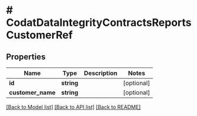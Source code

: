 # # CodatDataIntegrityContractsReportsCustomerRef

## Properties

Name | Type | Description | Notes
------------ | ------------- | ------------- | -------------
**id** | **string** |  | [optional]
**customer_name** | **string** |  | [optional]

[[Back to Model list]](../../README.md#models) [[Back to API list]](../../README.md#endpoints) [[Back to README]](../../README.md)
